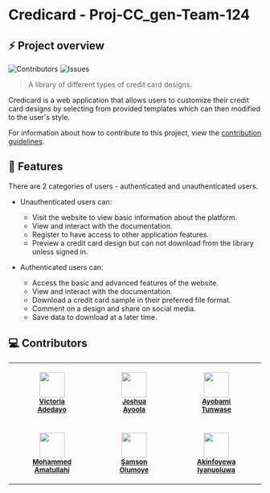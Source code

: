 # Credicard - Proj-CC_gen-Team-124
## :zap: Project overview

![[Contributors](https://img.shields.io/github/contributors/zuri-training/Proj-CC_gen-Team-124.svg?style=for-the-badge)](https://github.com/othneildrew/Best-README-Template/issues)
![[Issues](https://img.shields.io/github/issues/zuri-training/Proj-CC_gen-Team-124.svg?style=for-the-badge)](https://github.com/othneildrew/Best-README-Template/graphs/contributors)

> A library of different types of credit card designs.

Credicard is a web application that allows users to
customize their credit card designs by selecting from provided templates which can then modified to the 
user's style. 

For information about how to contribute to this project, view the [contribution guidelines](https://github.com/zuri-training/Proj-CC_gen-Team-124/blob/main/CONTRIBUTING.md).


<!-- <details>
    <summary><h2 style="display: inline">Table of contents</h2></summary>
    <ol>
        <li></li>
    </ol>
</details> -->

## :dart: Features

There are 2 categories of users - authenticated and unauthenticated users.

* Unauthenticated users can:
    * Visit the website to view basic information about the platform.
    * View and interact with the documentation.
    * Register to have access to other application features.
    * Preview a credit card design but can not download from the library unless signed in.

* Authenticated users can:
    * Access the basic and advanced features of the website.
    * View and interact with the documentation.
    * Download a credit card sample in their preferred file format.
    * Comment on a design and share on social media.
    * Save data to download at a later time.

## :computer: Contributors

<table>
    <tr>
        <td align="center">
            <figure>
                <img src="https://github.com/VictoriaAde.png" width="50px" />
                <figcaption>
                    <a href="https://github.com/VictoriaAde">
                        <small><b>Victoria Adedayo</b></small>
                    </a>
                </figcaption>
            </figure>
        </td>
        <td align="center">
                <figure>   
                    <img src="https://github.com/Jehohshua.png" width="50px" />
                    <figcaption>
                        <a href="https://github.com/Jehohshua">
                            <small><b>Joshua Ayoola</b></small>
                        </a>
                    </figcaption>
                </figure>
        </td>
        <td align="center">
            <figure>
                <img src="https://github.com/ayobami11.png" width="50px" />
                <figcaption>
                    <a href="https://github.com/ayobami11">
                        <small><b>Ayobami Tunwase</b></small>
                    </a>
                </figcaption>
            </figure>
        </td>
        <td align="center">
            <figure>
                <img src="https://github.com/MaggieKagundu.png" width="50px" />
                <figcaption>
                    <a href="https://github.com/MaggieKagundu">
                        <small><b>Margaret Kagundu</b></small>
                    </a>
                </figcaption>
            </figure>
        </td>
    </tr>
    <tr>
        <td align="center">
            <figure>
                <img src="https://github.com/amaatuu.png" width="50px" />
                <figcaption>
                    <a href="https://github.com/amaatuu">
                        <small><b>Mohammed Amatullahi</b></small>
                    </a>
                </figcaption>
            </figure>
        </td>
        <td align="center">
            <figure>
                <img src="https://github.com/Dezignss.png" width="50px" />
                <figcaption>
                    <a href="https://github.com/Dezignss">
                        <small><b>Samson Olumoye</b></small>
                    </a>
                </figcaption>
            </figure>
        </td>
        <td align="center">
            <figure>
                <img src="https://github.com/Rachael-debug.png" width="50px" />
                <figcaption>
                    <a href="https://github.com/Rachael-debug">
                        <small><b>Akinfoyewa Iyanuoluwa</b></small>
                    </a>
                </figcaption>
            </figure>
        </td>
        <td align="center">
            <figure>
                <img src="https://github.com/whitesoftx.png" width="50px" />
                <figcaption>
                    <a href="https://github.com/whitesoftx">
                        <small><b>Ola White Y.</b></small>
                    </a>
                </figcaption>
            </figure>
        </td>
    </tr>
</table>

<!-- 1. [Victoria Adedayo](https://github.com/VictoriaAde) - Team lead, frontend developer
2. [Joshua Ayoola](https://github.com/Jehohshua) - Product designer
3. [Ayobami Tunwase](https://github.com/ayobami11) - Frontend developer
4. [Margaret Kagundu](https://github.com/MaggieKagundu) - Product designer
5. [Mohammed Amatullahi](https://github.com/amaatuu) - Product designer
6. [Samson Olumoye](https://github.com/Dezignss) - Product designer
7. [Akinfoyewa Iyanuoluwa]() - Product designer
8. [Ola White Y.](https://github.com/whitesoftx) - Frontend developer -->

<!--  [Ajagboye Daniel]() - Product designer
 [Olaoro Samson]() - Backend developer
 [Muhiz Akanni](https://github.com/muakone) - Frontend developer
 [Cynthia Okonkwo]() - Product designer
 [Adesokan Abdulafeez](https://github.com/adeabdul2) - Frontend developer
 [Ezedigwe Odilichukwu]() - Frontend developer
 [Udhe Austine Ogaga](https://github.com/Austinet) - Frontend developer
 [Atasie Rejoice]() - Product designer
 [Letticia Adimoha](https://github.com/Letticia20) - Frontend developer
 [Obinna Anya]() - Backend developer -->
